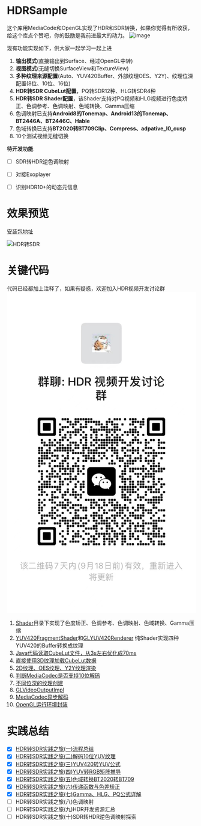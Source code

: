# HDRSample
这个库用MediaCode和OpenGL实现了HDR和SDR转换，如果你觉得有所收获，给这个库点个赞吧，你的鼓励是我前进最大的动力。
![image](https://user-images.githubusercontent.com/4536178/222448632-f8dbfb59-11bc-4c5e-a0eb-e34f1dc72431.png)

现有功能实现如下，供大家一起学习一起上进
1. **输出模式**(直接输出到Surface、经过OpenGL中转)
2. **视图模式**(无缝切换SurfaceView和TextureView)
3. **多种纹理来源配置**(Auto、YUV420Buffer、外部纹理OES、Y2Y)、纹理位深配置(8位、10位、16位)
4. **HDR转SDR CubeLut配置**，PQ转SDR12种、HLG转SDR4种
5. **HDR转SDR Shader配置**，该Shader支持对PQ视频和HLG视频进行色度矫正、色调参考、色调映射、色域转换、Gamma压缩
6. 色调映射已支持**Android8的Tonemap、Android13的Tonemap、BT2446A、BT2446C、Hable**
7. 色域转换已支持**BT2020转BT709Clip、Compress、adpative_l0_cusp**
8. 10个测试视频无缝切换

**待开发功能** 

- [ ] SDR转HDR逆色调映射 
- [ ] 对接Exoplayer
- [ ] 识别HDR10+的动态元信息


# 效果预览
[安装包地址](preview/sample-release.apk)

![HDR转SDR](preview/preview.gif)

# 关键代码

代码已经都加上注释了，如果有疑惑，欢迎加入HDR视频开发讨论群
![HDR视频开发讨论群](/preview/chat.jpg)

1. [Shader](sample/src/main/java/com/norman/android/hdrsample/transform/shader)目录下实现了色度矫正、色调参考、色调映射、色域转换、Gamma压缩
2. [YUV420FragmentShader](sample/src/main/java/com/norman/android/hdrsample/player/shader/YUV420FragmentShader.kt)和[GLYUV420Renderer](sample/src/main/java/com/norman/android/hdrsample/player/GLYUV420Renderer.java) 纯Shader实现四种YUV420的Buffer转换成纹理
3. [Java代码读取CubeLut文件，从3s左右优化成70ms](sample/src/main/java/com/norman/android/hdrsample/transform/CubeLutBuffer.java)
4. [直接使用3D纹理加载CubeLut数据](sample/src/main/java/com/norman/android/hdrsample/transform/CubeLutVideoTransform.java)
5. [2D纹理、OES纹理、Y2Y纹理渲染](sample/src/main/java/com/norman/android/hdrsample/player/shader/TextureFragmentShader.kt)
6. [判断MediaCodec是否支持10位解码](sample/src/main/java/com/norman/android/hdrsample/player/decode/ColorFormatHelper.java)
7. [不同位深的纹理创建](sample/src/main/java/com/norman/android/hdrsample/util/GLESUtil.java)
8. [GLVideoOutputImpl](sample/src/main/java/com/norman/android/hdrsample/player/GLVideoOutputImpl.java)
9. [MediaCodec异步解码](sample/src/main/java/com/norman/android/hdrsample/player/decode/MediaCodecAsyncAdapter.java)
10. [OpenGL运行环境封装](sample/src/main/java/com/norman/android/hdrsample/opengl/GLEnvThreadManager.java)


# 实践总结

- [x] [HDR转SDR实践之旅(一)流程总结](https://juejin.cn/post/7205908717886865469)
- [x] [HDR转SDR实践之旅(二)解码10位YUV纹理 ](https://juejin.cn/post/7206577654933520444)
- [x] [HDR转SDR实践之旅(三)YUV420转YUV公式](https://juejin.cn/post/7207637337572606007)
- [x] [HDR转SDR实践之旅(四)YUV转RGB矩阵推导](https://juejin.cn/post/7208015274079256635) 
- [x] [HDR转SDR实践之旅(五)色域转换BT2020转BT709](https://juejin.cn/post/7208367266533949498) 
- [x] [HDR转SDR实践之旅(六)传递函数与色差矫正](https://juejin.cn/post/7208817601850277949)
- [x] [HDR转SDR实践之旅(七)Gamma、HLG、PQ公式详解](https://juejin.cn/post/7231369710024310821) 
- [ ] HDR转SDR实践之旅(八)色调映射 
- [ ] HDR转SDR实践之旅(九)HDR开发资源汇总
- [ ] HDR转SDR实践之旅(十)SDR转HDR逆色调映射探索
